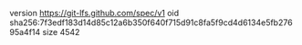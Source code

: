 version https://git-lfs.github.com/spec/v1
oid sha256:7f3edf183d14d85c12a6b350f640f715d91c8fa5f9cd4d6134e5fb27695a4f14
size 4542
